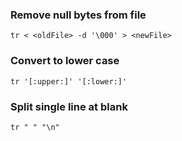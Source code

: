 ### Remove null bytes from file
```
tr < <oldFile> -d '\000' > <newFile>
```

### Convert to lower case
```
tr '[:upper:]' '[:lower:]'
```

### Split single line at blank
```
tr " " "\n"
```

